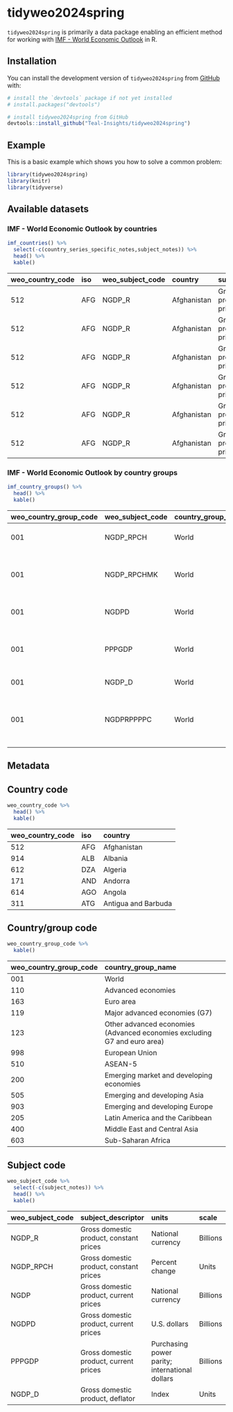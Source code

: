 
<!-- README.md is generated from README.Rmd. Please edit that file -->

# tidyweo2024spring

<!-- badges: start -->
<!-- badges: end -->

`tidyweo2024spring` is primarily a data package enabling an efficient
method for working with [IMF - World Economic
Outlook](https://imf.org/en/Publications/SPROLLS/world-economic-outlook-databases#sort=%40imfdate%20descending)
in R.

## Installation

You can install the development version of `tidyweo2024spring` from
[GitHub](https://github.com/) with:

``` r
# install the `devtools` package if not yet installed
# install.packages("devtools")

# install tidyweo2024spring from GitHub
devtools::install_github("Teal-Insights/tidyweo2024spring")
```

## Example

This is a basic example which shows you how to solve a common problem:

``` r
library(tidyweo2024spring)
library(knitr)
library(tidyverse)
```

## Available datasets

### IMF - World Economic Outlook by countries

``` r
imf_countries() %>% 
  select(-c(country_series_specific_notes,subject_notes)) %>% 
  head() %>% 
  kable()
```

| weo_country_code | iso | weo_subject_code | country     | subject_descriptor                      | units             | scale    | estimates_start_after | year | outcome |
|:-----------------|:----|:-----------------|:------------|:----------------------------------------|:------------------|:---------|----------------------:|:-----|--------:|
| 512              | AFG | NGDP_R           | Afghanistan | Gross domestic product, constant prices | National currency | Billions |                  2023 | 1980 |      NA |
| 512              | AFG | NGDP_R           | Afghanistan | Gross domestic product, constant prices | National currency | Billions |                  2023 | 1981 |      NA |
| 512              | AFG | NGDP_R           | Afghanistan | Gross domestic product, constant prices | National currency | Billions |                  2023 | 1982 |      NA |
| 512              | AFG | NGDP_R           | Afghanistan | Gross domestic product, constant prices | National currency | Billions |                  2023 | 1983 |      NA |
| 512              | AFG | NGDP_R           | Afghanistan | Gross domestic product, constant prices | National currency | Billions |                  2023 | 1984 |      NA |
| 512              | AFG | NGDP_R           | Afghanistan | Gross domestic product, constant prices | National currency | Billions |                  2023 | 1985 |      NA |

### IMF - World Economic Outlook by country groups

``` r
imf_country_groups() %>% 
  head() %>% 
  kable()
```

| weo_country_group_code | weo_subject_code | country_group_name | subject_descriptor                                 | subject_notes | units                                              | scale    | country_series_specific_notes | estimates_start_after | year |   outcome |
|:-----------------------|:-----------------|:-------------------|:---------------------------------------------------|:--------------|:---------------------------------------------------|:---------|:------------------------------|:----------------------|-----:|----------:|
| 001                    | NGDP_RPCH        | World              | Gross domestic product, constant prices            |               | Percent change                                     | Units    | NA                            | NA                    | 1980 |     2.216 |
| 001                    | NGDP_RPCHMK      | World              | Gross domestic product, constant prices            |               | Percent change (market exchange rates)             | Units    | NA                            | NA                    | 1980 |     1.728 |
| 001                    | NGDPD            | World              | Gross domestic product, current prices             |               | U.S. dollars                                       | Billions | NA                            | NA                    | 1980 | 11233.437 |
| 001                    | PPPGDP           | World              | Gross domestic product, current prices             |               | Purchasing power parity; international dollars     | Billions | NA                            | NA                    | 1980 | 13411.481 |
| 001                    | NGDP_D           | World              | Gross domestic product, deflator                   |               | Index, 2000=100                                    | Units    | NA                            | NA                    | 1980 |        NA |
| 001                    | NGDPRPPPPC       | World              | Gross domestic product per capita, constant prices |               | Purchasing power parity; 2017 international dollar | Units    | NA                            | NA                    | 1980 |        NA |

## Metadata

## Country code

``` r
weo_country_code %>% 
  head() %>% 
  kable()
```

| weo_country_code | iso | country             |
|:-----------------|:----|:--------------------|
| 512              | AFG | Afghanistan         |
| 914              | ALB | Albania             |
| 612              | DZA | Algeria             |
| 171              | AND | Andorra             |
| 614              | AGO | Angola              |
| 311              | ATG | Antigua and Barbuda |

## Country/group code

``` r
weo_country_group_code %>% 
  kable()
```

| weo_country_group_code | country_group_name                                                       |
|:-----------------------|:-------------------------------------------------------------------------|
| 001                    | World                                                                    |
| 110                    | Advanced economies                                                       |
| 163                    | Euro area                                                                |
| 119                    | Major advanced economies (G7)                                            |
| 123                    | Other advanced economies (Advanced economies excluding G7 and euro area) |
| 998                    | European Union                                                           |
| 510                    | ASEAN-5                                                                  |
| 200                    | Emerging market and developing economies                                 |
| 505                    | Emerging and developing Asia                                             |
| 903                    | Emerging and developing Europe                                           |
| 205                    | Latin America and the Caribbean                                          |
| 400                    | Middle East and Central Asia                                             |
| 603                    | Sub-Saharan Africa                                                       |

## Subject code

``` r
weo_subject_code %>% 
  select(-c(subject_notes)) %>% 
  head() %>% 
  kable()
```

| weo_subject_code | subject_descriptor                      | units                                          | scale    |
|:-----------------|:----------------------------------------|:-----------------------------------------------|:---------|
| NGDP_R           | Gross domestic product, constant prices | National currency                              | Billions |
| NGDP_RPCH        | Gross domestic product, constant prices | Percent change                                 | Units    |
| NGDP             | Gross domestic product, current prices  | National currency                              | Billions |
| NGDPD            | Gross domestic product, current prices  | U.S. dollars                                   | Billions |
| PPPGDP           | Gross domestic product, current prices  | Purchasing power parity; international dollars | Billions |
| NGDP_D           | Gross domestic product, deflator        | Index                                          | Units    |
